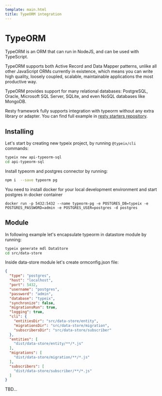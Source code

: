 ```yaml
---
template: main.html
title: TypeORM integration
---
```

# TypeORM
TypeORM is an ORM that can run in NodeJS, and can be used with TypeScript. 

TypeORM supports both Active Record and Data Mapper patterns, unlike all other JavaScript ORMs 
currently in existence, which means you can write high quality, 
loosely coupled, scalable, maintainable applications the most productive way.

TypeORM provides support for many relational databases: PostgreSQL, Oracle, Microsoft SQL Server,
SQLite, and even NoSQL databases like MongoDB.

Resty framework fully supports integration with typeorm without any extra library or adapter.
You can find full example in [resty starters repository](https://github.com/typeix/resty-starters/tree/master/api-typeorm-sql).

## Installing
Let's start by creating new typeix project, by running `@typeix/cli` commands:
```bash
typeix new api-typeorm-sql
cd api-typeorm-sql
```
Install typeorm and postgres connector by running:
```bash
npm i  --save typeorm pg
```

You need to install docker for your local development environment and start postgres in docker container
```shell
docker run -p 5432:5432 --name typeorm-pg -e POSTGRES_DB=typeix -e POSTGRES_PASSWORD=admin -e POSTGRES_USER=postgres -d postgres
```

## Module
In following example let's encapsulate typeorm in datastore module by running:
```bash
typeix generate mdl DataStore
cd src/data-store
```
Inside data-store module let's create ormconfig.json file:
```json
{
  "type": "postgres",
  "host": "localhost",
  "port": 5432,
  "username": "postgres",
  "password": "admin",
  "database": "typeix",
  "synchronize": false,
  "migrationsRun": true,
  "logging": true,
  "cli": {
    "entitiesDir": "src/data-store/entity",
    "migrationsDir": "src/data-store/migration",
    "subscribersDir": "src/data-store/subscriber"
  },
  "entities": [
    "dist/data-store/entity/**/*.js"
  ],
  "migrations": [
    "dist/data-store/migration/**/*.js"
  ],
  "subscribers": [
    "dist/data-store/subscriber/**/*.js"
  ]
}
```

TBD...

